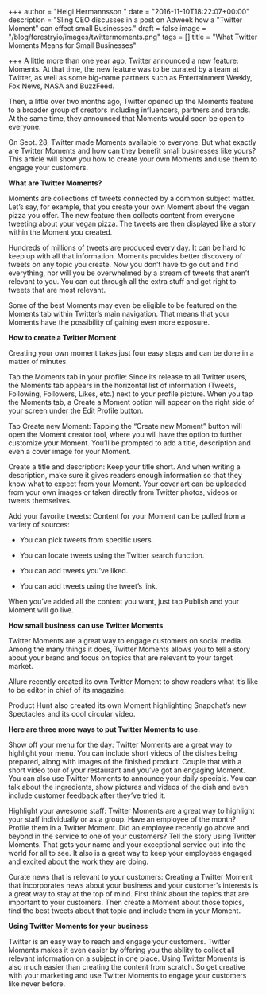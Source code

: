 +++
author = "Helgi Hermannsson "
date = "2016-11-10T18:22:07+00:00"
description = "Sling CEO discusses in a post on Adweek how a \"Twitter Moment\" can effect small Businesses."
draft = false
image = "/blog/forestryio/images/twittermoments.png"
tags = []
title = "What Twitter Moments Means for Small Businesses"

+++
A little more than one year ago, Twitter announced a new feature: Moments. At that time, the new feature was to be curated by a team at Twitter, as well as some big-name partners such as Entertainment Weekly, Fox News, NASA and BuzzFeed.

Then, a little over two months ago, Twitter opened up the Moments feature to a broader group of creators including influencers, partners and brands. At the same time, they announced that Moments would soon be open to everyone.

On Sept. 28, Twitter made Moments available to everyone. But what exactly are Twitter Moments and how can they benefit small businesses like yours? This article will show you how to create your own Moments and use them to engage your customers.

**What are Twitter Moments?**

Moments are collections of tweets connected by a common subject matter. Let’s say, for example, that you create your own Moment about the vegan pizza you offer. The new feature then collects content from everyone tweeting about your vegan pizza. The tweets are then displayed like a story within the Moment you created.

Hundreds of millions of tweets are produced every day. It can be hard to keep up with all that information. Moments provides better discovery of tweets on any topic you create. Now you don’t have to go out and find everything, nor will you be overwhelmed by a stream of tweets that aren’t relevant to you. You can cut through all the extra stuff and get right to tweets that are most relevant.

Some of the best Moments may even be eligible to be featured on the Moments tab within Twitter’s main navigation. That means that your Moments have the possibility of gaining even more exposure.

**How to create a Twitter Moment**

Creating your own moment takes just four easy steps and can be done in a matter of minutes.

Tap the Moments tab in your profile: Since its release to all Twitter users, the Moments tab appears in the horizontal list of information (Tweets, Following, Followers, Likes, etc.) next to your profile picture. When you tap the Moments tab, a Create a Moment option will appear on the right side of your screen under the Edit Profile button.

Tap Create new Moment: Tapping the “Create new Moment” button will open the Moment creator tool, where you will have the option to further customize your Moment. You’ll be prompted to add a title, description and even a cover image for your Moment.

Create a title and description: Keep your title short. And when writing a description, make sure it gives readers enough information so that they know what to expect from your Moment. Your cover art can be uploaded from your own images or taken directly from Twitter photos, videos or tweets themselves.

Add your favorite tweets: Content for your Moment can be pulled from a variety of sources:

*   You can pick tweets from specific users.

*   You can locate tweets using the Twitter search function.

*   You can add tweets you’ve liked.

*   You can add tweets using the tweet’s link.

When you’ve added all the content you want, just tap Publish and your Moment will go live.

**How small business can use Twitter Moments**

Twitter Moments are a great way to engage customers on social media. Among the many things it does, Twitter Moments allows you to tell a story about your brand and focus on topics that are relevant to your target market.

Allure recently created its own Twitter Moment to show readers what it’s like to be editor in chief of its magazine.

<span style="letter-spacing: 0.01em;">Product Hunt also created its own Moment highlighting Snapchat’s new Spectacles and its cool circular video.</span>

**Here are three more ways to put Twitter Moments to use.**

Show off your menu for the day: Twitter Moments are a great way to highlight your menu. You can include short videos of the dishes being prepared, along with images of the finished product. Couple that with a short video tour of your restaurant and you’ve got an engaging Moment. You can also use Twitter Moments to announce your daily specials. You can talk about the ingredients, show pictures and videos of the dish and even include customer feedback after they’ve tried it.

Highlight your awesome staff: Twitter Moments are a great way to highlight your staff individually or as a group. Have an employee of the month? Profile them in a Twitter Moment. Did an employee recently go above and beyond in the service to one of your customers? Tell the story using Twitter Moments. That gets your name and your exceptional service out into the world for all to see. It also is a great way to keep your employees engaged and excited about the work they are doing.

Curate news that is relevant to your customers: Creating a Twitter Moment that incorporates news about your business and your customer’s interests is a great way to stay at the top of mind. First think about the topics that are important to your customers. Then create a Moment about those topics, find the best tweets about that topic and include them in your Moment.

**Using Twitter Moments for your business**

Twitter is an easy way to reach and engage your customers. Twitter Moments makes it even easier by offering you the ability to collect all relevant information on a subject in one place. Using Twitter Moments is also much easier than creating the content from scratch. So get creative with your marketing and use Twitter Moments to engage your customers like never before.